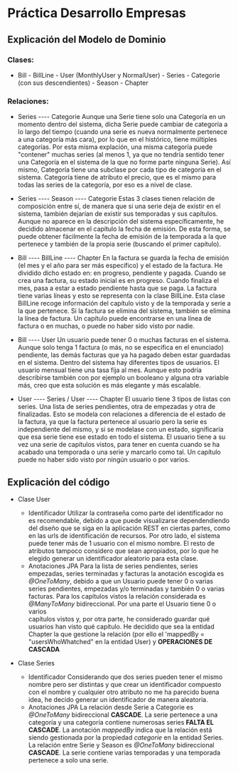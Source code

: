 # Práctica Desarrollo Empresas

## Explicación del Modelo de Dominio

### Clases:
- Bill - BillLine - User (MonthlyUser y NormalUser) - Series - Categorie (con sus descendientes) - Season - Chapter


### Relaciones:
- Series ---- Categorie
Aunque una Serie tiene solo una Categoría en un momento dentro del sistema, dicha Serie puede cambiar de categoría a lo largo del tiempo
(cuando una serie es nueva normalmente pertenece a una categoría más cara), por lo que en el histórico, tiene múltiples categorías. Por esta
misma explación, una misma categoría puede "contener" muchas series (al menos 1, ya que no tendría sentido tener una Categoría en el sistema
de la que no forme parte ninguna Serie). 
Así mismo, Categoría tiene una subclase por cada tipo de categoría en el sistema. Categoría tiene de atributo el precio, que es el mismo para
todas las series de la categoría, por eso es a nivel de clase.

- Series ---- Season ---- Categorie
Estas 3 clases tienen relación de composición entre sí, de manera que si una serie deja de existir en el sistema, también dejarían de existir
sus temporadas y sus capítulos. Aunque no aparece en la descripción del sistema específicamente, he decidido almacenar en el capítulo la 
fecha de emisión. De esta forma, se puede obtener fácilmente la fecha de emisión de la temporada a la que pertenece y también de la propia serie
(buscando el primer capítulo).

- Bill ---- BillLine ---- Chapter
En la factura se guarda la fecha de emisión (el mes y el año para ser más específico) y el estado de la factura. He dividido dicho estado en:
en progreso, pendiente y pagada. Cuando se crea una factura, su estado inicial es en progreso. Cuando finaliza el mes, pasa a estar a estado
pendiente hasta que se paga.
La factura tiene varias líneas y esto se representa con la clase BillLine. Esta clase BillLine recoge información del capítulo visto y de la 
temporada y serie a la que pertenece. Si la factura se elimina del sistema, también se elimina la línea de factura. Un capítulo puede encontrarse 
en una línea de factura o en muchas, o puede no haber sido visto por nadie.

- Bill ---- User
Un usuario puede tener 0 o muchas facturas en el sistema. Aunque solo tenga 1 factura (o más, no se especifica en el enunciado) pendiente, las demás
facturas que ya ha pagado deben estar guardadas en el sistema. Dentro del sistema hay diferentes tipos de usuarios. El usuario mensual tiene
una tasa fija al mes. Aunque esto podría describirse también con por ejemplo un booleano y alguna otra variable más, creo que esta solución es más
elegante y más escalable.

- User ---- Series / User ---- Chapter
El usuario tiene 3 tipos de listas con series. Una lista de series pendientes, otra de empezadas y otra de finalizadas. Esto se modela con relaciones
a diferencia de el estado de la factura, ya que la factura pertenece al usuario pero la serie es independiente del mismo, y si se modelase con un estado,
significaría que esa serie tiene ese estado en todo el sistema. 
El usuario tiene a su vez una serie de capítulos vistos, para tener en cuenta cuando se ha acabado una temporada o una serie y marcarlo como tal.
Un capítulo puede no haber sido visto por ningún usuario o por varios.


## Explicación del código

- Clase User
    - Identificador 
    Utilizar la contraseña como parte del identificador no es recomendable, debido a que puede visualizarse dependendiendo del diseño 
    que se siga en la aplicación REST en ciertas partes, como en las urls de identificación de recursos. Por otro lado, el sistema
    puede tener más de 1 usuario con el mismo nombre. El resto de atributos tampoco considero que sean apropiados, por lo que he 
    elegido generar un identificador aleatorio para esta clase.
    - Anotaciones JPA
    Para la lista de series pendientes, series empezadas, series terminadas y facturas la anotación escogida es
    _@OneToMany_, debido a que un Usuario puede tener 0 o varias series pendientes, empezadas y/o terminadas y también 0 o varias
    facturas. 
    Para los capítulos vistos la relación considerada es _@ManyToMany_ bidireccional. Por una parte el Usuario tiene 0 o varios   
    capítulos vistos y, por otra parte, he considerado guardar qué usuarios han visto qué capítulo. He decidido que sea la entidad 
    Chapter la que gestione la relación (por ello el 'mappedBy = "usersWhoWhatched" en la entidad User) y **OPERACIONES DE CASCADA**

- Clase Series
    - Identificador 
    Considerando que dos series pueden tener el mismo nombre pero ser distintas y que crear un identificador compuesto con el nombre y
    cualquier otro atributo no me ha parecido buena idea, he decido generar un identificador de manera aleatoria.
    - Anotaciones JPA
    La relación desde Serie a Categorie es _@OneToMany_ bidireccional **CASCADE**. La serie pertenece a una categoría y una categoría
    contiene numerosas series **FALTA EL CASCADE**. La anotación _mappedBy_ indica que la relación está siendo gestionada por la
    propiedad _categorie_ en la entidad Series. 
    La relación entre Serie y Season es _@OneToMany_ bidireccional **CASCADE**. La serie contiene varias temporadas y una temporada
    pertenece a solo una serie.


